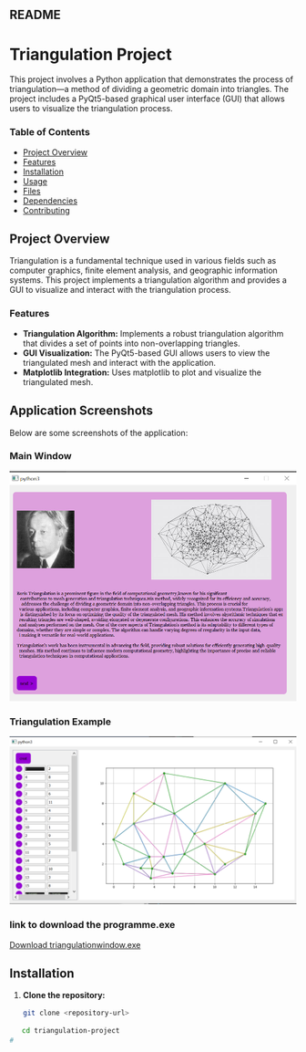 ## README

# Triangulation Project

This project involves a Python application that demonstrates the process of triangulation—a method of dividing a geometric domain into triangles. The project includes a PyQt5-based graphical user interface (GUI) that allows users to visualize the triangulation process.

### Table of Contents
- [Project Overview](#project-overview)
- [Features](#features)
- [Installation](#installation)
- [Usage](#usage)
- [Files](#files)
- [Dependencies](#dependencies)
- [Contributing](#contributing)

## Project Overview
Triangulation is a fundamental technique used in various fields such as computer graphics, finite element analysis, and geographic information systems. This project implements a triangulation algorithm and provides a GUI to visualize and interact with the triangulation process.

### Features
- **Triangulation Algorithm:** Implements a robust triangulation algorithm that divides a set of points into non-overlapping triangles.
- **GUI Visualization:** The PyQt5-based GUI allows users to view the triangulated mesh and interact with the application.
- **Matplotlib Integration:** Uses matplotlib to plot and visualize the triangulated mesh.

## Application Screenshots

Below are some screenshots of the application:

### Main Window
![Main Window](mainwin.png)

### Triangulation Example
![Triangulation Example](wxemplewin.png)
### link to download the programme.exe 
[Download triangulationwindow.exe](https://drive.google.com/drive/folders/1gkRqrMBsg1b7xz-tZJJGiu8Y-Oe1X5hD?usp=drive_link)


## Installation

1. **Clone the repository:**
   ```bash
   git clone <repository-url>
```bash
   cd triangulation-project
#



